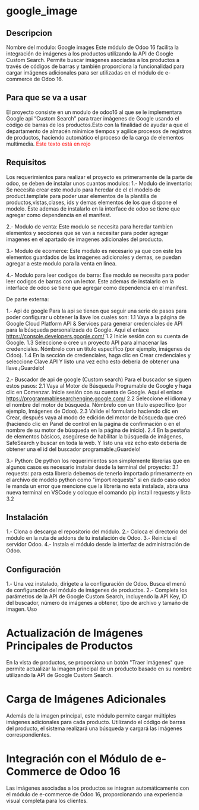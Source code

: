 #  google_image
## Descripcion
Nombre del modulo: Google images
Este módulo de Odoo 16 facilita la integración de imágenes a los productos utilizando la API de Google Custom Search. Permite buscar imágenes asociadas a los productos a través de códigos de barras y también proporciona la funcionalidad para cargar imágenes adicionales para ser utilizadas en el módulo de e-commerce de Odoo 16.

## Para que se va a usar
El proyecto consiste en un modulo de odoo16 al que se le implementara Google api “Custom Search” para traer imágenes de Google usando el código de barras de los productos.Esto con la finalidad de ayudar a que el departamento de almacén minimice tiempos y agilice procesos de registros de productos, haciendo automático el proceso de la carga de elementos multimedia.
<span style="color:red">Este texto está en rojo</span>
## Requisitos

Los requerimientos para realizar el proyecto es primeramente de la parte de odoo, se deben de instalar unos cuantos modulos:
1.- Modulo de inventario: Se necesita crear este modulo para heredar de el el modelo de product.template para poder usar elementos de la plantilla de productos,vistas,clases, ids y demas elementos de los que dispone el modelo. Este ademas de instalarlo en la interface de odoo se tiene que agregar como dependencia en el manifest.

2.- Modulo de venta: Este modulo se necesita para heredar tambien elementos y secciones que se van a necesitar para poder agregar imagenes en el apartado de imagenes adicionales del producto.

3.- Modulo de ecomerce: Este modulo es necesario ya que con este los elementos guardados de las imagenes adicionales y demas, se puedan agregar a este modulo para la venta en linea.

4.- Modulo para leer codigos de barra: Ese modulo se necesita para poder leer codigos de barras con un lector. Este ademas de instalarlo en la interface de odoo se tiene que agregar como dependencia en el manifest.

De parte externa:

1.- Api de google
Para la api se tienen que seguir una serie de pasos para poder configurar u obtener la llave los cuales son:
    1.1 Vaya a la página de Google Cloud Platform API & Services para generar credenciales de API para la búsqueda personalizada de Google. Aqui el enlace https://console.developers.google.com/ 
    1.2 Inicie sesión con su cuenta de Google.
    1.3 Seleccione o cree un proyecto API para almacenar las credenciales. Nómbrelo con un título específico (por ejemplo, imágenes de Odoo).
    1.4 En la sección de credenciales, haga clic en Crear credenciales y seleccione Clave API
Y listo una vez echo esto deberia de obtener una llave.¡Guardelo!

2.- Buscador de api de google (Custom search)
Para el buscador se siguen estos pasos: 
    2.1 Vaya al Motor de Búsqueda Programable de Google y haga clic en Comenzar. Inicie sesión con su cuenta de Google. Aqui el enlace https://programmablesearchengine.google.com/
    2.2 Seleccione el idioma y el nombre del motor de búsqueda. Nómbrelo con un título específico (por ejemplo, Imágenes de Odoo).
    2.3 Valide el formulario haciendo clic en Crear, después vaya al modo de edición del motor de búsqueda que creó (haciendo clic en Panel de control en la página de confirmación o en el nombre de su motor de búsqueda en la página de inicio).
    2.4 En la pestaña de elementos básicos, asegúrese de habilitar la búsqueda de imágenes, SafeSearch y buscar en toda la web.
Y listo una vez echo esto deberia de obtener una el id del buscador programable.¡Guardelo!

3.- Python: 
De python los requerimientos son simplemente librerias que en algunos casos es necesario instalar desde la terminal del proyecto:
    3.1 requests: para esta libreria debemos de tenerlo importado primeramente en el archivo de modelo python como "import requests" si en dado caso odoo le manda un error que mencione que la libreria no esta instalada, abra una nueva terminal en VSCode y coloque el comando pip install requests y listo
    3.2 


## Instalación
1.- Clona o descarga el repositorio del módulo.
2.- Coloca el directorio del módulo en la ruta de addons de tu instalación de Odoo.
3.- Reinicia el servidor Odoo.
4.- Instala el módulo desde la interfaz de administración de Odoo.

## Configuración
1.- Una vez instalado, dirígete a la configuración de Odoo. Busca el menú de configuración del módulo de imágenes de productos.
2.- Completa los parámetros de la API de Google Custom Search, incluyendo la API Key, ID del buscador, número de imágenes a obtener, tipo de archivo y tamaño de imagen.
Uso
# Actualización de Imágenes Principales de Productos
En la vista de productos, se proporciona un botón "Traer imágenes" que permite actualizar la imagen principal de un producto basado en su nombre utilizando la API de Google Custom Search.
# Carga de Imágenes Adicionales
Además de la imagen principal, este módulo permite cargar múltiples imágenes adicionales para cada producto. Utilizando el código de barras del producto, el sistema realizará una búsqueda y cargará las imágenes correspondientes.
# Integración con el Módulo de e-Commerce de Odoo 16
Las imágenes asociadas a los productos se integran automáticamente con el módulo de e-commerce de Odoo 16, proporcionando una experiencia visual completa para los clientes.